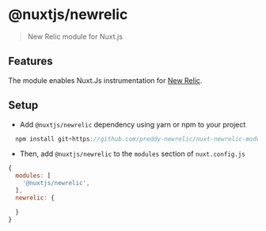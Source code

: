 # @nuxtjs/newrelic

> New Relic module for Nuxt.js

## Features

The module enables Nuxt.Js instrumentation for [New Relic](https://docs.newrelic.com/docs/agents/nodejs-agent/installation-configuration/install-nodejs-agent/).

## Setup

- Add `@nuxtjs/newrelic` dependency using yarn or npm to your project

```js
  npm install git+https://github.com/preddy-newrelic/nuxt-newrelic-module.git
```

- Then, add `@nuxtjs/newrelic` to the `modules` section of `nuxt.config.js`

```js
{
  modules: [
    '@nuxtjs/newrelic',
  ],
  newrelic: {

  }
}
```

